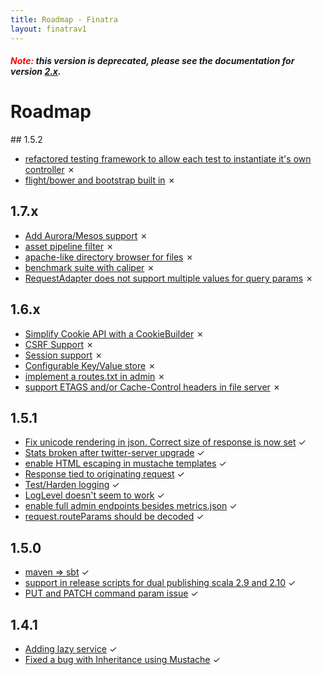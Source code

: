 ```yaml
---
title: Roadmap - Finatra
layout: finatrav1
---
```

<div class="page-header">
<h5><font color="red">Note:</font>&nbsp;this version is deprecated, please see the documentation for version <a href="/finatra">2.x</a>.</h5>
<h1>Roadmap</h1>
</div>
## 1.5.2

  * [refactored testing framework to allow each test to instantiate it's own controller](https://github.com/twitter/finatra/pull/70) ✗
  * [flight/bower and bootstrap built in](https://github.com/twitter/finatra/issues/63) ✗

## 1.7.x

  * [Add Aurora/Mesos support](https://github.com/twitter/finatra/issues/94) ✗
  * [asset pipeline filter](https://github.com/twitter/finatra/issues/62) ✗
  * [apache-like directory browser for files](https://github.com/twitter/finatra/issues/54) ✗
  * [benchmark suite with caliper](https://github.com/twitter/finatra/issues/45) ✗
  * [RequestAdapter does not support multiple values for query params](https://github.com/twitter/finatra/issues/22) ✗

## 1.6.x

  * [Simplify Cookie API with a CookieBuilder](https://github.com/twitter/finatra/issues/93) ✗
  * [CSRF Support](https://github.com/twitter/finatra/issues/89) ✗
  * [Session support](https://github.com/twitter/finatra/issues/88) ✗
  * [Configurable Key/Value store](https://github.com/twitter/finatra/issues/87) ✗
  * [implement a routes.txt in admin](https://github.com/twitter/finatra/issues/80) ✗
  * [support ETAGS and/or Cache-Control headers in file server](https://github.com/twitter/finatra/issues/73) ✗

## 1.5.1

  * [Fix unicode rendering in json. Correct size of response is now set](https://github.com/twitter/finatra/pull/97) ✓
  * [Stats broken after twitter-server upgrade](https://github.com/twitter/finatra/issues/95) ✓
  * [enable HTML escaping in mustache templates](https://github.com/twitter/finatra/pull/92) ✓
  * [Response tied to originating request](https://github.com/twitter/finatra/issues/86) ✓
  * [Test/Harden logging](https://github.com/twitter/finatra/issues/84) ✓
  * [LogLevel doesn't seem to work](https://github.com/twitter/finatra/issues/83) ✓
  * [enable full admin endpoints besides metrics.json](https://github.com/twitter/finatra/issues/74) ✓
  * [request.routeParams should be decoded](https://github.com/twitter/finatra/issues/68) ✓

## 1.5.0

  * [maven => sbt](https://github.com/twitter/finatra/issues/78) ✓
  * [support in release scripts for dual publishing scala 2.9 and 2.10](https://github.com/twitter/finatra/issues/75) ✓
  * [PUT and PATCH command param issue](https://github.com/twitter/finatra/issues/71) ✓

## 1.4.1

  * [Adding lazy service](https://github.com/twitter/finatra/pull/67) ✓
  * [Fixed a bug with Inheritance using Mustache](https://github.com/twitter/finatra/pull/64) ✓
